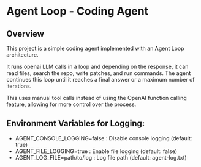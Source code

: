 # Agent Loop - Coding Agent

## Overview

This project is a simple coding agent implemented with an Agent Loop architecture.

It runs openai LLM calls in a loop and depending on the response, it can read files, search the repo, write patches, and run commands. The agent continues this loop until it reaches a final answer or a maximum number of iterations.

This uses manual tool calls instead of using the OpenAI function calling feature, allowing for more control over the process.

## Environment Variables for Logging:

- AGENT_CONSOLE_LOGGING=false : Disable console logging (default: true)
- AGENT_FILE_LOGGING=true : Enable file logging (default: false)
- AGENT_LOG_FILE=path/to/log : Log file path (default: agent-log.txt)
